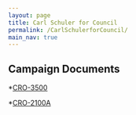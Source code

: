 ```yaml
---
layout: page
title: Carl Schuler for Council
permalink: /CarlSchulerforCouncil/
main_nav: true
---
```

## Campaign Documents

*[CRO-3500](assets/CRO-3500.pdf)

*[CRO-2100A](assets/CRO-2100A.pdf)
